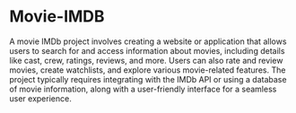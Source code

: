 # Movie-IMDB


A movie IMDb project involves creating a website or application that allows users to search for and access information about movies, including details like cast, crew, ratings, reviews, and more. Users can also rate and review movies, create watchlists, and explore various movie-related features. The project typically requires integrating with the IMDb API or using a database of movie information, along with a user-friendly interface for a seamless user experience.
